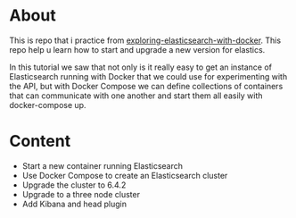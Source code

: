 # About
This is repo that i practice from [exploring-elasticsearch-with-docker](https://markheath.net/post/exploring-elasticsearch-with-docker). This repo help u learn how to start and upgrade a new version for elastics.

In this tutorial we saw that not only is it really easy to get an instance of Elasticsearch running with Docker that we could use for experimenting with the API, but with Docker Compose we can define collections of containers that can communicate with one another and start them all easily with docker-compose up.

 
# Content 
- Start a new container running Elasticsearch
- Use Docker Compose to create an Elasticsearch cluster
- Upgrade the cluster to 6.4.2
- Upgrade to a three node cluster
- Add Kibana and head plugin

